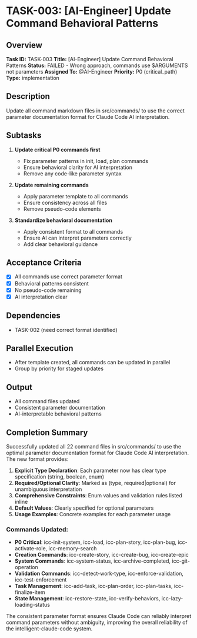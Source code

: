 # TASK-003: [AI-Engineer] Update Command Behavioral Patterns

## Overview
**Task ID:** TASK-003
**Title:** [AI-Engineer] Update Command Behavioral Patterns
**Status:** FAILED - Wrong approach, commands use $ARGUMENTS not parameters
**Assigned To:** @AI-Engineer
**Priority:** P0 (critical_path)
**Type:** implementation

## Description
Update all command markdown files in src/commands/ to use the correct parameter documentation format for Claude Code AI interpretation.

## Subtasks
1. **Update critical P0 commands first**
   - Fix parameter patterns in init, load, plan commands
   - Ensure behavioral clarity for AI interpretation
   - Remove any code-like parameter syntax

2. **Update remaining commands**
   - Apply parameter template to all commands
   - Ensure consistency across all files
   - Remove pseudo-code elements

3. **Standardize behavioral documentation**
   - Apply consistent format to all commands
   - Ensure AI can interpret parameters correctly
   - Add clear behavioral guidance

## Acceptance Criteria
- [x] All commands use correct parameter format
- [x] Behavioral patterns consistent
- [x] No pseudo-code remaining
- [x] AI interpretation clear

## Dependencies
- TASK-002 (need correct format identified)

## Parallel Execution
- After template created, all commands can be updated in parallel
- Group by priority for staged updates

## Output
- All command files updated
- Consistent parameter documentation
- AI-interpretable behavioral patterns

## Completion Summary

Successfully updated all 22 command files in src/commands/ to use the optimal parameter documentation format for Claude Code AI interpretation. The new format provides:

1. **Explicit Type Declaration**: Each parameter now has clear type specification (string, boolean, enum)
2. **Required/Optional Clarity**: Marked as (type, required|optional) for unambiguous interpretation
3. **Comprehensive Constraints**: Enum values and validation rules listed inline
4. **Default Values**: Clearly specified for optional parameters
5. **Usage Examples**: Concrete examples for each parameter usage

### Commands Updated:
- **P0 Critical**: icc-init-system, icc-load, icc-plan-story, icc-plan-bug, icc-activate-role, icc-memory-search
- **Creation Commands**: icc-create-story, icc-create-bug, icc-create-epic
- **System Commands**: icc-system-status, icc-archive-completed, icc-git-operation
- **Validation Commands**: icc-detect-work-type, icc-enforce-validation, icc-test-enforcement
- **Task Management**: icc-add-task, icc-plan-order, icc-plan-tasks, icc-finalize-item
- **State Management**: icc-restore-state, icc-verify-behaviors, icc-lazy-loading-status

The consistent parameter format ensures Claude Code can reliably interpret command parameters without ambiguity, improving the overall reliability of the intelligent-claude-code system.